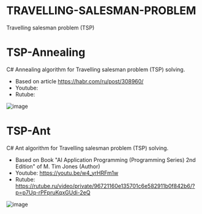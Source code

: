# TRAVELLING-SALESMAN-PROBLEM
 Travelling salesman problem (TSP)

# TSP-Annealing

C# Annealing algorithm for Travelling salesman problem (TSP) solving.

- Based on article https://habr.com/ru/post/308960/
- Youtube: 
- Rutube: 

![image](https://github.com/user-attachments/assets/d2261471-1255-467f-9cb4-1421775fd620)

 
# TSP-Ant

C# Ant algorithm for Travelling salesman problem (TSP) solving.

- Based on Book "AI Application Programming (Programming Series) 2nd Edition" of M. Tim Jones (Author)
- Youtube: https://youtu.be/w4_yrHRFm1w
- Rutube: https://rutube.ru/video/private/96721160e135701c6e582911b0f842b6/?p=p7Uq-rPFpruKqxGUdi-2eQ

![image](https://github.com/user-attachments/assets/936da192-6dac-4b13-a0ec-18de086f8280)
